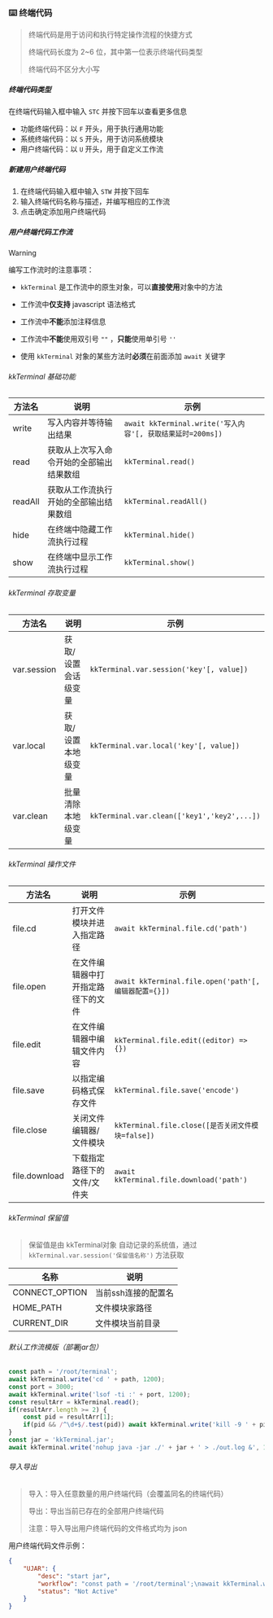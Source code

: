 ### ⌨️ 终端代码

> 终端代码是用于访问和执行特定操作流程的快捷方式
>
> 终端代码长度为 2~6 位，其中第一位表示终端代码类型
>
> 终端代码不区分大小写

##### 终端代码类型

在终端代码输入框中输入 `STC` 并按下回车以查看更多信息

- 功能终端代码：以 `F` 开头，用于执行通用功能
- 系统终端代码：以 `S` 开头，用于访问系统模块
- 用户终端代码：以 `U` 开头，用于自定义工作流

##### 新建用户终端代码

1. 在终端代码输入框中输入 `STW` 并按下回车
2. 输入终端代码名称与描述，并编写相应的工作流
3. 点击确定添加用户终端代码

##### 用户终端代码工作流

> [!Warning]
>
> 编写工作流时的注意事项：
>
> - `kkTerminal` 是工作流中的原生对象，可以**直接使用**对象中的方法
>
> - 工作流中**仅支持** javascript 语法格式
> - 工作流中**不能**添加注释信息
> - 工作流中**不能**使用双引号 `""` ，**只能**使用单引号 `''`
> - 使用 `kkTerminal` 对象的某些方法时**必须**在前面添加 `await` 关键字

###### kkTerminal 基础功能

| 方法名  | 说明                                     | 示例                                                       |
| ------- | ---------------------------------------- | ---------------------------------------------------------- |
| write   | 写入内容并等待输出结果                   | `await kkTerminal.write('写入内容'[, 获取结果延时=200ms])` |
| read    | 获取从上次写入命令开始的全部输出结果数组 | `kkTerminal.read()`                                        |
| readAll | 获取从工作流执行开始的全部输出结果数组   | `kkTerminal.readAll()`                                     |
| hide    | 在终端中隐藏工作流执行过程               | `kkTerminal.hide()`                                        |
| show    | 在终端中显示工作流执行过程               | `kkTerminal.show()`                                        |

###### kkTerminal 存取变量

| 方法名      | 说明                | 示例                                        |
| ----------- | ------------------- | ------------------------------------------- |
| var.session | 获取/设置会话级变量 | `kkTerminal.var.session('key'[, value])`    |
| var.local   | 获取/设置本地级变量 | `kkTerminal.var.local('key'[, value])`      |
| var.clean   | 批量清除本地级变量  | `kkTerminal.var.clean(['key1','key2',...])` |

###### kkTerminal 操作文件

| 方法名        | 说明                               | 示例                                                  |
| ------------- | ---------------------------------- | ----------------------------------------------------- |
| file.cd       | 打开文件模块并进入指定路径         | `await kkTerminal.file.cd('path')`                    |
| file.open     | 在文件编辑器中打开指定路径下的文件 | `await kkTerminal.file.open('path'[, 编辑器配置={}])` |
| file.edit     | 在文件编辑器中编辑文件内容         | `kkTerminal.file.edit((editor) => {})`                |
| file.save     | 以指定编码格式保存文件             | `kkTerminal.file.save('encode')`                      |
| file.close    | 关闭文件编辑器/文件模块            | `kkTerminal.file.close([是否关闭文件模块=false])`     |
| file.download | 下载指定路径下的文件/文件夹        | `await kkTerminal.file.download('path')`              |

###### kkTerminal 保留值

> 保留值是由 kkTerminal对象 自动记录的系统值，通过 `kkTerminal.var.session('保留值名称')` 方法获取

| 名称           | 说明                |
| -------------- | ------------------- |
| CONNECT_OPTION | 当前ssh连接的配置名 |
| HOME_PATH      | 文件模块家路径      |
| CURRENT_DIR    | 文件模块当前目录    |

###### 默认工作流模版（部署jar包）

```js
const path = '/root/terminal';
await kkTerminal.write('cd ' + path, 1200);
const port = 3000;
await kkTerminal.write('lsof -ti :' + port, 1200);
const resultArr = kkTerminal.read();
if(resultArr.length >= 2) {
    const pid = resultArr[1];
    if(pid && /^\d+$/.test(pid)) await kkTerminal.write('kill -9 ' + pid, 1200);
}
const jar = 'kkTerminal.jar';
await kkTerminal.write('nohup java -jar ./' + jar + ' > ./out.log &', 1200);
```

###### 导入导出

> 导入：导入任意数量的用户终端代码（会覆盖同名的终端代码）
>
> 导出：导出当前已存在的全部用户终端代码
>
> 注意：导入导出用户终端代码的文件格式均为 json

用户终端代码文件示例：

```json
{
    "UJAR": {
        "desc": "start jar",
        "workflow": "const path = '/root/terminal';\nawait kkTerminal.write('cd ' + path, 1200);\nconst port = 3000;\nawait kkTerminal.write('lsof -ti :' + port, 1200);\nconst resultArr = kkTerminal.read();\nif(resultArr.length >= 2) {\n    const pid = resultArr[1];\n\tif(pid && /^\\d+$/.test(pid)) await kkTerminal.write('kill -9 ' + pid, 1200);\n}\nconst jar = 'kkTerminal.jar';\nawait kkTerminal.write('nohup java -jar ./' + jar + ' > ./out.log &', 1200);",
        "status": "Not Active"
    }
}
```

